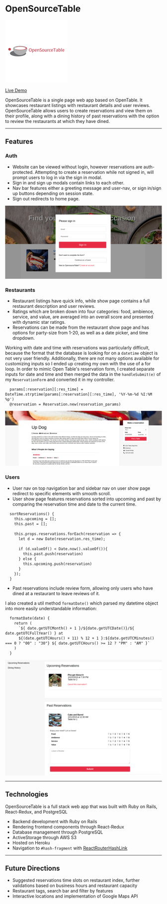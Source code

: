 # OpenSourceTable

![ost-logo](https://github.com/kchhak/opensourceTable/blob/master/app/assets/images/logo.png?raw=true)

[Live Demo](https://opensource-table.herokuapp.com/#/)

OpenSourceTable is a single page web app based on OpenTable. It showcases restaurant listings with restaurant details and user reviews. OpenSourceTable allows users to create reservations and view them on their profile, along with a dining history of past reservations with the option to review the restaurants at which they have dined. 

***

## Features  

### Auth

* Website can be viewed without login, however reservations are auth-protected. Attempting to create a reservation while not signed in, will prompt users to log in via the sign in modal.
* Sign in and sign up modals contain links to each other.
* Nav bar features either a greeting message and user-nav, or sign in/sign up buttons depending on session state.
* Sign out redirects to home page.

![auth](https://github.com/kchhak/opensourceTable/blob/master/app/assets/images/user_auth.png?raw=true)


### Restaurants

* Restaurant listings have quick info, while show page contains a full restaurant description and user reviews.
* Ratings which are broken down into four categories: food, ambience, service, and value, are averaged into an overall score and presented with dynamic star ratings.
* Reservations can be made from the restaurant show page and has options for party-size from 1-20, as well as a date picker, and time dropdown.

Working with date and time with reservations was particularly difficult, because the format that the database is looking for on a `datetime` object is not very user friendly. Additionally, there are not many options available for customizing inputs so I ended up creating my own with the use of a for loop. In order to mimic Open Table's reservation form, I created separate inputs for date and time and then merged the data in the `handleSubmit(e)` of my `ReservationForm` and converted it in my controller.

```
  params[:reservation][:res_time] = DateTime.strptime(params[:reservation][:res_time], '%Y-%m-%d %I:%M %p')
  @reservation = Reservation.new(reservation_params)
```

![restaurant](https://github.com/kchhak/opensourceTable/blob/master/app/assets/images/restaurant.png?raw=true)


### Users 


* User nav on top navigation bar and sidebar nav on user show page redirect to specific elements with smooth scroll.
* User show page features reservations sorted into upcoming and past by comparing the reservation time and date to the current time.

```
  sortReservations() {
    this.upcoming = [];
    this.past = [];

    this.props.reservations.forEach(reservation => {
      let d = new Date(reservation.res_time);

      if (d.valueOf() < Date.now().valueOf()){
        this.past.push(reservation)
      } else {
        this.upcoming.push(reservation)
      }
    });
  }
```

* Past reservations include review form, allowing only users who have dined at a restaurant to leave reviews of it.

I also created a util method `formatDate()` which parsed my datetime object into more easily understandable information:

```
  formatDate(date) {
    return (
      `${ date.getUTCMonth() + 1 }/${date.getUTCDate()}/${ date.getUTCFullYear() } at 
      ${(date.getUTCHours() + 11) % 12 + 1 }:${date.getUTCMinutes() === 0 ? "00" : "30"} ${ date.getUTCHours() >= 12 ? "PM" : "AM" }`
    )
  }
```

![user](https://github.com/kchhak/opensourceTable/blob/master/app/assets/images/user.png?raw=true)

***
## Technologies

OpenSourceTable is a full stack web app that was built with Ruby on Rails, React-Redux, and PostgreSQL

* Backend development with Ruby on Rails
* Rendering frontend components through React-Redux
* Database management through PostgreSQL
* ActiveStorage through AWS S3
* Hosted on Heroku
* Navigation to `#hash-fragment` with [ReactRouterHashLink](https://github.com/rafrex/react-router-hash-link)

***
## Future Directions

* Suggested reservations time slots on restaurant index, further validations based on business hours and restaurant capacity
* Restaurant tags, search bar and filter by features
* Interactive locations and implementation of Google Maps API